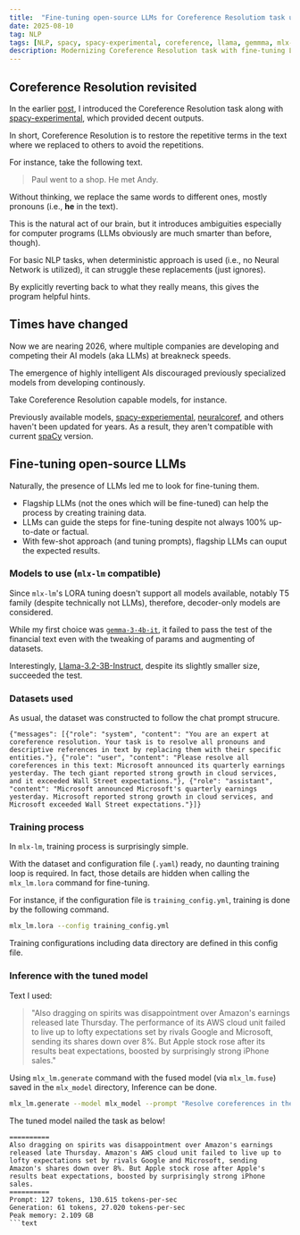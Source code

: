 ```yaml
---
title:  "Fine-tuning open-source LLMs for Coreference Resolutiom task using [mlx-lm]"
date: 2025-08-10
tag: NLP
tags: [NLP, spacy, spacy-experimental, coreference, llama, gemmma, mlx-lm, neuralcoref, lora]
description: Modernizing Coreference Resolution task with fine-tuning LLMs
---
```


## Coreference Resolution revisited

In the earlier [post](coref), I introduced the Coreference Resolution task along with [spacy-experimental](http://github.com/explosion/spacy-experimental), which provided decent outputs.

In short, Coreference Resolution is to restore the repetitive terms in the text where we replaced to others to avoid the repetitions.

For instance, take the following text.

> Paul went to a shop. He met Andy.

Without thinking, we replace the same words to different ones, mostly pronouns (i.e., **he** in the text).

This is the natural act of our brain, but it introduces ambiguities especially for computer programs (LLMs obviously are much smarter than before, though).

For basic NLP tasks, when deterministic approach is used (i.e., no Neural Network is utilized), it can struggle these replacements (just ignores).

By explicitly reverting back to what they really means, this gives the program helpful hints.


## Times have changed

Now we are nearing 2026, where multiple companies are developing and competing their AI models (aka LLMs) at breakneck speeds.

The emergence of highly intelligent AIs discouraged previously specialized models from developing continously.

Take Coreference Resolution capable models, for instance.

Previously available models, [spacy-experiemental](https://github.com/explosion/spacy-experimental), [neuralcoref](https://github.com/huggingface/neuralcoref), and others haven't been updated for years.
As a result, they aren't compatible with current [spaCy](https://spacy.io) version.


## Fine-tuning open-source LLMs

Naturally, the presence of LLMs led me to look for fine-tuning them.

* Flagship LLMs (not the ones which will be fine-tuned) can help the process by creating training data.
* LLMs can guide the steps for fine-tuning despite not always 100% up-to-date or factual.
* With few-shot approach (and tuning prompts), flagship LLMs can ouput the expected results.

### Models to use (`mlx-lm` compatible)

Since `mlx-lm`'s LORA tuning doesn't support all models available, notably T5 family (despite technically not LLMs), therefore, decoder-only models are considered.

While my first choice was [`gemma-3-4b-it`](https://huggingface.co/google/gemma-3-4b-it), it failed to pass the test of the financial text even with the tweaking of params and augmenting of datasets.

Interestingly, [Llama-3.2-3B-Instruct](https://huggingface.co/meta-llama/Llama-3.2-3B-Instruct), despite its slightly smaller size, succeeded the test.

### Datasets used

As usual, the dataset was constructed to follow the chat prompt strucure.

```jsonl
{"messages": [{"role": "system", "content": "You are an expert at coreference resolution. Your task is to resolve all pronouns and descriptive references in text by replacing them with their specific entities."}, {"role": "user", "content": "Please resolve all coreferences in this text: Microsoft announced its quarterly earnings yesterday. The tech giant reported strong growth in cloud services, and it exceeded Wall Street expectations."}, {"role": "assistant", "content": "Microsoft announced Microsoft's quarterly earnings yesterday. Microsoft reported strong growth in cloud services, and Microsoft exceeded Wall Street expectations."}]}
```

### Training process

In `mlx-lm`, training process is surprisingly simple.

With the dataset and configuration file (`.yaml`) ready, no daunting training loop is required.
In fact, those details are hidden when calling the `mlx_lm.lora` command for fine-tuning.

For instance, if the configuration file is `training_config.yml`, training is done by the following command.

```bash
mlx_lm.lora --config training_config.yml
```

Training configurations including data directory are defined in this config file.


### Inference with the tuned model

Text I used:

> "Also dragging on spirits was disappointment over Amazon's earnings released late Thursday. The performance of its AWS cloud unit failed to live up to lofty expectations set by rivals Google and Microsoft, sending its shares down over 8%. But Apple stock rose after its results beat expectations, boosted by surprisingly strong iPhone sales."

Using `mlx_lm.generate` command with the fused model (via `mlx_lm.fuse`) saved in the `mlx_model` directory, Inference can be done.

```bash
mlx_lm.generate --model mlx_model --prompt "Resolve coreferences in the following text by replacing pronouns and descriptive references with their original entities. Maintain the same meaning and structure while making all references explicitly: \n Also dragging on spirits was disappointment over Amazon's earnings released late Thursday. The performance of its AWS cloud unit failed to live up to lofty expectations set by rivals Google and Microsoft, sending its shares down over 8%. But Apple stock rose after its results beat expectations, boosted by surprisingly strong iPhone sales."
```

The tuned model nailed the task as below!

```text
==========
Also dragging on spirits was disappointment over Amazon's earnings released late Thursday. Amazon's AWS cloud unit failed to live up to lofty expectations set by rivals Google and Microsoft, sending Amazon's shares down over 8%. But Apple stock rose after Apple's results beat expectations, boosted by surprisingly strong iPhone sales.
==========
Prompt: 127 tokens, 130.615 tokens-per-sec
Generation: 61 tokens, 27.020 tokens-per-sec
Peak memory: 2.109 GB
```text